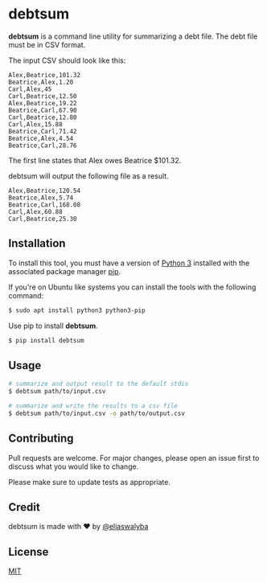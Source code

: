 # debtsum
**debtsum** is a command line utility for summarizing a debt file. The debt file must be in CSV format.

The input CSV should look like this:
```
Alex,Beatrice,101.32
Beatrice,Alex,1.20
Carl,Alex,45
Carl,Beatrice,12.50
Alex,Beatrice,19.22
Beatrice,Carl,67.90
Carl,Beatrice,12.80
Carl,Alex,15.88
Beatrice,Carl,71.42
Beatrice,Alex,4.54
Beatrice,Carl,28.76
```
The first line states that Alex owes Beatrice $101.32.

debtsum will output the following file as a result.
```
Alex,Beatrice,120.54
Beatrice,Alex,5.74
Beatrice,Carl,168.08
Carl,Alex,60.88
Carl,Beatrice,25.30
```

## Installation
To install this tool, you must have a version of [Python 3](https://docs.python.org/3/) installed with the associated package manager [pip](https://pip.pypa.io/en/stable/).


If you're on Ubuntu like systems you can install the tools with the following command:
```bash
$ sudo apt install python3 python3-pip
```

Use pip to install **debtsum**.

```bash
$ pip install debtsum
```

## Usage
```bash
# summarize and output result to the default stdio
$ debtsum path/to/input.csv

# summarize and write the results to a csv file
$ debtsum path/to/input.csv -o path/to/output.csv
```

## Contributing
Pull requests are welcome. For major changes, please open an issue first to discuss what you would like to change.

Please make sure to update tests as appropriate.

## Credit
debtsum is made with :heart: by [@eliaswalyba](https://twitter.com/eliaswalyba)
## License
[MIT](https://choosealicense.com/licenses/mit/)